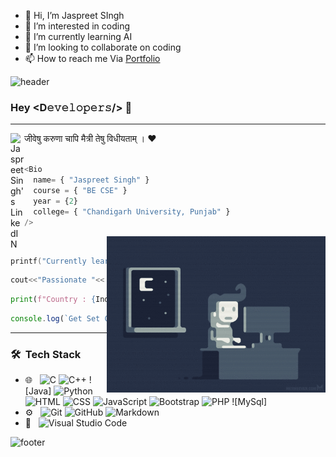 - 👋 Hi, I’m Jaspreet SIngh
- 👀 I’m interested in coding
- 🌱 I’m currently learning AI
- 💞️ I’m looking to collaborate on coding
- 📫 How to reach me Via 
<a href="https://singhjaspreetb.github.io/singhjaspreetb/">Portfolio</a>
<!---
singhjaspreetb/singhjaspreetb is a ✨ special ✨ repository because its `README.md` (this file) appears on your GitHub profile.
You can click the Preview link to take a look at your changes.
--->
![header](https://capsule-render.vercel.app/api?type=wave&color=gradient&height=300&section=header&text=Jaspreet%20Singh&fontSize=90)
### Hey <D𝚎𝚟𝚎𝚕𝚘𝚙𝚎𝚛𝚜/> 👋
------------------
 
<a href="https://www.linkedin.com/in/jaspreet-singh-4b79721b4/">
  <img align="left" alt="Jaspreet Singh's LinkedIN" width="22px" src="https://raw.githubusercontent.com/peterthehan/peterthehan/master/assets/linkedin.svg" />
</a> जीवेषु करुणा चापि मैत्री तेषु विधीयताम् । ❤️ <br><br>


```js
<Bio 
  name= { "Jaspreet Singh" }
  course = { "BE CSE" }
  year = {2}
  college= { "Chandigarh University, Punjab" } 
/>
```

<img align="right" alt="Coding" src="https://github.com/rockingrohit9639/rockingrohit9639/blob/main/coding.gif" width="350" height="250" /><br>

```c
printf("Currently learning %s", "Android");
```
```c++
cout<<"Passionate "<< Coder & Developer <<endl;
```
```python
print(f"Country : {India}")
```
```js
console.log(`Get Set Code !!!`);
```
------------------


### 🛠 &nbsp;Tech Stack

- 🌐 &nbsp;
  ![C](https://img.shields.io/badge/-C%20Language-333333?style=flat&logo=c)
  ![C++](https://img.shields.io/badge/-C++%20-333333?style=flat&logo=c++)
  ![Java]
  ![Python](https://img.shields.io/badge/-Python%20-333333?style=flat&logo=python)
  ![HTML](https://img.shields.io/badge/-HTML-333333?style=flat&logo=HTML5)
  ![CSS](https://img.shields.io/badge/-CSS-333333?style=flat&logo=CSS3&logoColor=1572B6)
  ![JavaScript](https://img.shields.io/badge/-JavaScript-333333?style=flat&logo=javascript)
  ![Bootstrap](https://img.shields.io/badge/-Bootstrap-333333?style=flat&logo=bootstrap&logoColor=563D7C)
  ![PHP](https://img.shields.io/badge/-php%20-333333?style=flat&logo=php)
  ![MySql]
- ⚙️ &nbsp;
  ![Git](https://img.shields.io/badge/-Git-333333?style=flat&logo=git)
  ![GitHub](https://img.shields.io/badge/-GitHub-333333?style=flat&logo=github)
  ![Markdown](https://img.shields.io/badge/-Markdown-333333?style=flat&logo=markdown)
- 🔧 &nbsp;
  ![Visual Studio Code](https://img.shields.io/badge/-Visual%20Studio%20Code-333333?style=flat&logo=visual-studio-code&logoColor=007ACC)

<!-- # GitHub Stats
![Jaspreet SIngh's GitHub stats](https://github-readme-stats.vercel.app/api?username=singhjaspreet)
 -->
![footer](https://capsule-render.vercel.app/api?type=wave&color=gradient&height=100&section=footer&fontSize=90)

